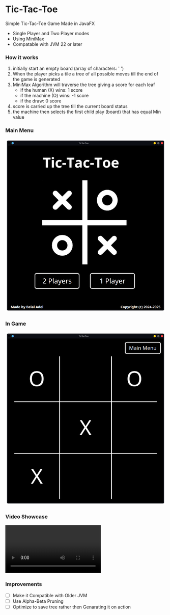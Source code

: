 # Tic-Tac-Toe
Simple Tic-Tac-Toe Game Made in JavaFX
 - Single Player and Two Player modes
 - Using MiniMax
 - Compatable with JVM 22 or later
### How it works
 1. initially start an empty board (array of characters: ' ')
 2. When the player picks a tile a tree of all possible moves till the end of the game is generated
 3. MiniMax Algorithm will traverse the tree giving a score for each leaf
    - if the human (X) wins: 1 score 
    - if the machine (O) wins: -1 score 
    - if the draw: 0 score
 4. score is carried up the tree till the current board status
 5. the machine then selects the first child play (board) that has equal Min value
### Main Menu
![MainMenuScreenshot](https://github.com/BelalAdelDev/Tic-Tac-Toe/blob/main/Media/MainMenuScreenshot.png?raw=true)

### In Game
![InGameScreenshot](https://github.com/BelalAdelDev/Tic-Tac-Toe/blob/main/Media/InGameScreenshot.png?raw=true)

### Video Showcase
![Demo](https://github.com/BelalAdelDev/Tic-Tac-Toe/blob/main/Media/Demo.webm?raw=true)

### Improvements
 - [ ] Make it Compatible with Older JVM
 - [ ] Use Alpha-Beta Pruning
 - [ ] Optimize to save tree rather then Genarating it on action
